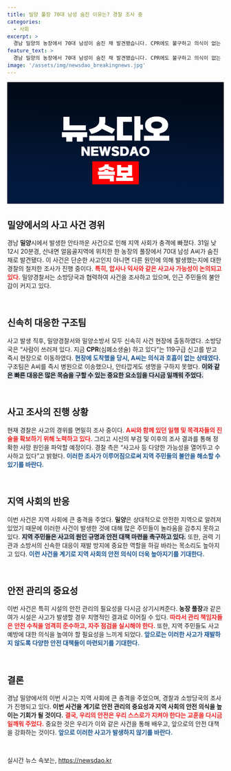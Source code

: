 ```yaml
---
title: 밀양 풀장 70대 남성 숨진 이유는? 경찰 조사 중
categories:
  - 사회
excerpt: >
  경남 밀양의 농장에서 70대 남성이 숨진 채 발견됐습니다. CPR에도 불구하고 의식이 없는 상태로 이송된 그는 과연 어떤 경위로 이 지경에 이르게 된 걸까요? 경찰이 사고 원인을 조사 중입니다.
feature_text: >
  경남 밀양의 농장에서 70대 남성이 숨진 채 발견됐습니다. CPR에도 불구하고 의식이 없는 상태로 이송된 그는 과연 어떤 경위로 이 지경에 이르게 된 걸까요? 경찰이 사고 원인을 조사 중입니다.
image: '/assets/img/newsdao_breakingnews.jpg'
---
```


<p><img src="/assets/img/newsdao_breakingnews.jpg" alt="cryptoinkorea 속보" /></p>

<h2 data-ke-size="size26">밀양에서의 사고 사건 경위</h2>

<p data-ke-size="size16">경남 <b>밀양</b>시에서 발생한 안타까운 사건으로 인해 지역 사회가 충격에 빠졌다. 31일 낮 12시 20분경, 산내면 얼음골지역에 위치한 한 농장의 풀장에서 70대 남성 A씨가 숨진 채로 발견됐다. 이 사건은 단순한 사고인지 아니면 다른 원인에 의해 발생했는지에 대한 경찰의 철저한 조사가 진행 중이다. <b><span style="color: #ee2323;">특히, 압사나 익사와 같은 사고사 가능성이 논의되고 있다.</span></b> 밀양경찰서는 소방당국과 협력하여 사건을 조사하고 있으며, 인근 주민들의 불안감이 커지고 있다.</p>

<p data-ke-size="size16">&nbsp;</p>

<h2 data-ke-size="size26">신속히 대응한 구조팀</h2>

<p data-ke-size="size16">사고 발생 직후, 밀양경찰서와 밀양소방서 모두 신속히 사건 현장에 출동하였다. 소방당국은 “사람이 쓰러져 있다. 지금 <b>CPR</b>(심폐소생술) 하고 있다”는 119구급 신고를 받고 즉시 현장으로 이동하였다. <b><span style="color: #1a5490;">현장에 도착했을 당시, A씨는 의식과 호흡이 없는 상태였다.</span></b> 구조팀은 A씨를 즉시 병원으로 이송했으나, 안타깝게도 생명을 구하지 못했다. <b><span style="background-color: #21538527;">이와 같은 빠른 대응은 많은 목숨을 구할 수 있는 중요한 요소임을 다시금 일깨워 주었다.</span></b></p>

<p data-ke-size="size16">&nbsp;</p>

<h2 data-ke-size="size26">사고 조사의 진행 상황</h2>

<p data-ke-size="size16">현재 경찰은 사고의 경위를 면밀히 조사 중이다. <b><span style="color: #ee2323;">A씨와 함께 있던 일행 및 목격자들의 진술을 확보하기 위해 노력하고 있다.</span></b> 그리고 시신의 부검 및 이후의 조사 결과를 통해 정확한 사망 원인을 파악할 예정이다. 경찰 측은 “사고사 등 다양한 가능성을 열어두고 수사하고 있다”고 밝혔다. <b><span style="color: #1a5490;">이러한 조사가 이루어짐으로써 지역 주민들의 불안을 해소할 수 있기를 바란다.</span></b></p>

<p data-ke-size="size16">&nbsp;</p>

<h2 data-ke-size="size26">지역 사회의 반응</h2>

<p data-ke-size="size16">이번 사건은 지역 사회에 큰 충격을 주었다. <b>밀양</b>은 상대적으로 안전한 지역으로 알려져 있었기 때문에 이러한 사건이 발생한 것에 대해 많은 주민들이 놀라움을 감추지 못하고 있다. <b><span style="background-color: #21538527;">지역 주민들은 사고의 원인 규명과 안전 대책 마련을 촉구하고 있다.</span></b> 또한, 권력 기관과 소방서의 신속한 대응이 재발 방지에 중요한 역할을 하길 바라는 목소리도 높아지고 있다. <b><span style="color: #1a5490;">이런 사건을 계기로 지역 사회의 안전 의식이 더욱 높아지기를 기대한다.</span></b></p>

<p data-ke-size="size16">&nbsp;</p>

<h2 data-ke-size="size26">안전 관리의 중요성</h2>

<p data-ke-size="size16">이번 사건은 특히 시설의 안전 관리의 필요성을 다시금 상기시켜준다. <b>농장 풀장</b>과 같은 여가 시설은 사고가 발생할 경우 치명적인 결과로 이어질 수 있다. <b><span style="color: #ee2323;">따라서 관리 책임자들은 안전 수칙을 엄격히 준수하고, 자주 점검을 실시해야 한다.</span></b> 또한, 지역 주민들도 사고 예방에 대한 의식을 높여야 할 필요성을 느끼게 되었다. <b><span style="color: #1a5490;">앞으로는 이러한 사고가 재발하지 않도록 다양한 안전 대책들이 마련되기를 기대한다.</span></b></p>

<p data-ke-size="size16">&nbsp;</p>

<h2 data-ke-size="size26">결론</h2>

<p data-ke-size="size16">경남 밀양에서의 이번 사고는 지역 사회에 큰 충격을 주었으며, 경찰과 소방당국의 조사가 진행되고 있다. <b>이번 사건을 계기로 안전 관리의 중요성과 지역 사회의 안전 의식을 높이는 기회가 될 것이다.</b> <b><span style="color: #ee2323;">결국, 우리의 안전은 우리 스스로가 지켜야 한다는 교훈을 다시금 일깨워 주었다.</span></b> 중요한 것은 우리가 이와 같은 사건을 통해 배우고, 앞으로의 안전 대책을 강화하는 것이다. <b><span style="color: #1a5490;">앞으로 이러한 사고가 발생하지 않기를 바란다.</span></b></p>

<p data-ke-size="size16">&nbsp;</p>
실시간 뉴스 속보는, <a href="https://newsdao.kr" rel="dofollow">https://newsdao.kr</a>


